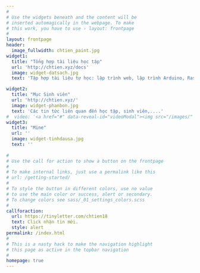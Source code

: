 ```yaml
---
#
# Use the widgets beneath and the content will be
# inserted automagically in the webpage. To make
# this work, you have to use › layout: frontpage
#
layout: frontpage
header:
  image_fullwidth: chtien_paint.jpg
widget1:
  title: "Tổng hợp tài liệu học tập"
  url: 'http://chtien.xyz/docs'
  image: widget-datsach.jpg
  text: 'Tập hợp tài liệu tự học: lập trình web, lập trình Arduino, Raspberry Pi, công nghệ Internet of Things - IoT'

widget2:
  title: "Mục Sinh viên"
  url: 'http://chtien.xyz/'
  image: widget-phanbon.jpg
  text: 'Các tin tức liên quan đến học tập, sinh viên,....'
#  video: '<a href="#" data-reveal-id="videoModal"><img src="/images/" width="302" height="182" alt=""/></a>'
widget3:
  title: "Mine"
  url: ''
  image: widget-tinhdausa.jpg
  text: ''
  
#
# Use the call for action to show a button on the frontpage
#
# To make internal links, just use a permalink like this
# url: /getting-started/
#
# To style the button in different colors, use no value
# to use the main color or success, alert or secondary.
# To change colors see sass/_01_settings_colors.scss
#
callforaction:
  url: https://tinyletter.com/chtien18
  text: Click nhận tin mới.
  style: alert
permalink: /index.html
#
# This is a nasty hack to make the navigation highlight
# this page as active in the topbar navigation
#
homepage: true
---
```

